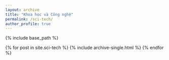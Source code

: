 ```yaml
---
layout: archive
title: "Khoa học và Công nghệ"
permalink: /sci-tech/
author_profile: true
---
```

{% include base_path %}

{% for post in site.sci-tech %} 
  {% include archive-single.html %} 
{% endfor %}
